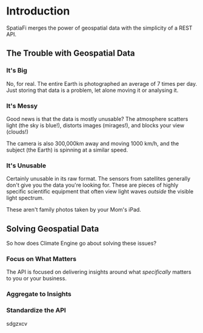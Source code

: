 # Introduction

SpatiaFi merges the power of geospatial data with the simplicity of a REST API.

## The Trouble with Geospatial Data

### It's Big
No, for real. The entire Earth is photographed an average of 7 times per day.
Just storing that data is a problem, let alone moving it or analysing it.

### It's Messy
Good news is that the data is mostly unusable?
The atmosphere scatters light (the sky is blue!), distorts images (mirages!),
and blocks your view (clouds!)

The camera is also 300,000km away and moving 1000 km/h, and the subject (the Earth)
is spinning at a similar speed.

### It's Unusable
Certainly unusable in its raw format. The sensors from satellites generally
don't give you the data you're looking for. These are pieces of highly specific
scientific equipment that often view light waves *outside* the visible light spectrum.

These aren't family photos taken by your Mom's iPad.


## Solving Geospatial Data

So how does Climate Engine go about solving these issues?

### Focus on What Matters
The API is focused on delivering insights around what *specifically* matters to
you or your business.


### Aggregate to Insights


### Standardize the API


sdgzxcv